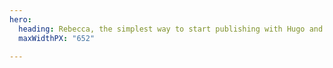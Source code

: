 ```yaml
---
hero:
  heading: Rebecca, the simplest way to start publishing with Hugo and Forestry.
  maxWidthPX: "652"

---
```

